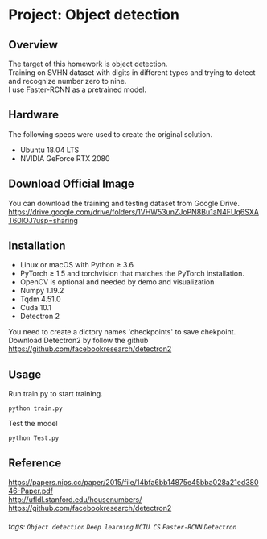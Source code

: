# Project: Object detection

## Overview
The target of this homework is object detection.  
Training on SVHN dataset with digits in different types and trying to detect and recognize number zero to nine.  
I use Faster-RCNN as a pretrained model.

## Hardware
The following specs were used to create the original solution.

* Ubuntu 18.04 LTS
* NVIDIA GeForce RTX 2080

## Download Official Image
You can download the training and testing dataset from Google Drive.  
https://drive.google.com/drive/folders/1VHW53unZJoPN8Bu1aN4FUq6SXAT60lOJ?usp=sharing  

## Installation
* Linux or macOS with Python ≥ 3.6
* PyTorch ≥ 1.5 and torchvision that matches the PyTorch installation.
* OpenCV is optional and needed by demo and visualization
* Numpy 1.19.2
* Tqdm 4.51.0
* Cuda 10.1
* Detectron 2
 
You need to create a dictory names 'checkpoints' to save chekpoint.  
Download Detectron2 by follow the github  
https://github.com/facebookresearch/detectron2
  
## Usage
Run train.py to start training.   
```
python train.py
```

Test the model  
```
python Test.py
```

## Reference
https://papers.nips.cc/paper/2015/file/14bfa6bb14875e45bba028a21ed38046-Paper.pdf  
http://ufldl.stanford.edu/housenumbers/  
https://github.com/facebookresearch/detectron2  

###### tags: `Object detection` `Deep learning` `NCTU CS` `Faster-RCNN` `Detectron`
